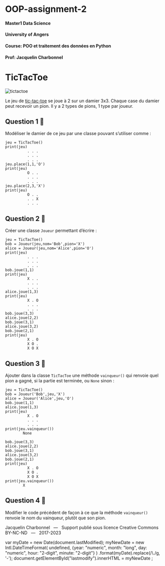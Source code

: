 # OOP-assignment-2
#### Master1 Data Science
#### University of Angers
#### Course: POO et traitement des données en Python
#### Prof: Jacquelin Charbonnel

TicTacToe
=========

![tictactoe](../_images/tictactoe.jpg)

Le jeu de [tic-tac-toe](https://fr.wikipedia.org/wiki/Tic-tac-toe) se joue à 2 sur un damier 3x3. Chaque case du damier peut recevoir un pion. Il y a 2 types de pions, 1 type par joueur.

Question 1 🙂
-------------

Modéliser le damier de ce jeu par une classe pouvant s’utiliser comme :

    jeu = TicTacToe()
    print(jeu)
              . . .
              . . .
              . . .
    jeu.place(1,1,'O')
    print(jeu)
              O . .
              . . .
              . . .
    jeu.place(2,3,'X')
    print(jeu)
              O . .
              . . X
              . . .

Question 2 🙂
-------------

Créer une classe `Joueur` permettant d’écrire :

    jeu = TicTacToe()
    bob = Joueur(jeu,nom='Bob',pion='X')
    alice = Joueur(jeu,nom='Alice',pion='O')
    print(jeu)
              . . .
              . . .
              . . .
    bob.joue(1,1)
    print(jeu)
              X . .
              . . .
              . . .
    alice.joue(1,3)
    print(jeu)
              X . O
              . . .
              . . .
    bob.joue(3,3)
    alice.joue(2,2)
    bob.joue(3,1)
    alice.joue(3,2)
    bob.joue(2,1)
    print(jeu)
              X . O
              X O .
              X O X

Question 3 🙂
-------------

Ajouter dans la classe `TicTacToe` une méthode `vainqueur()` qui renvoie quel pion a gagné, si la partie est terminée, ou `None` sinon :

    jeu = TicTacToe()
    bob = Joueur('Bob',jeu,'X')
    alice = Joueur('Alice',jeu,'O')
    bob.joue(1,1)
    alice.joue(1,3)
    print(jeu)
              X . O
              . . .
              . . .
    print(jeu.vainqueur())
            None
    
    bob.joue(3,3)
    alice.joue(2,2)
    bob.joue(3,1)
    alice.joue(3,2)
    bob.joue(2,1)
    print(jeu)
              X . O
              X O .
              X O X
    print(jeu.vainqueur())
            X

Question 4 🤔
-------------

Modifier le code précédent de façon à ce que la méthode `vainqueur()` renvoie le nom du vainqueur, plutôt que son pion.

Jacquelin Charbonnel   —   Support publié sous licence Creative Commons BY-NC-ND   —   2017-2023

var myDate = new Date(document.lastModified); myNewDate = new Intl.DateTimeFormat( undefined, {year: "numeric", month: "long", day: "numeric", hour: "2-digit", minute: "2-digit"} ) .format(myDate).replace(/\\./g, '-'); document.getElementById("lastmodify").innerHTML = myNewDate ;
